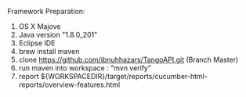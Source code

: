 Framework Preparation:
1. OS X Majove
2. Java version "1.8.0_201"
3. Eclipse IDE
4. brew install maven
5. clone https://github.com/ibnuhhazars/TangoAPI.git (Branch Master)
6. run maven into workspace : "mvn verify"
7. report ${WORKSPACEDIR}/target/reports/cucumber-html-reports/overview-features.html

